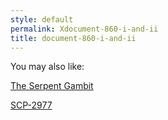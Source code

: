 ```yaml
---
style: default
permalink: Xdocument-860-i-and-ii
title: document-860-i-and-ii
---
```

You may also like:

[The Serpent Gambit](http://scp-wiki.net/the-serpent-gambit)

[SCP-2977](http://scp-wiki.net/scp-2977)
